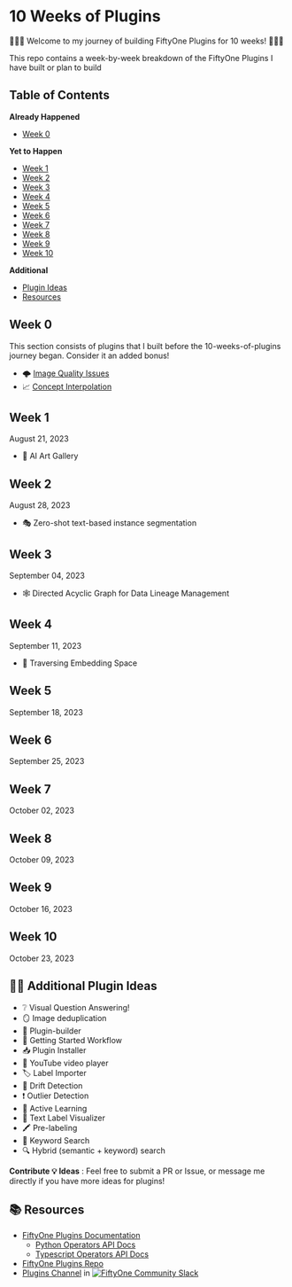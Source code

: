 # 10 Weeks of Plugins

🚀🚀🚀 Welcome to my journey of building FiftyOne Plugins for 10 weeks! 🚀🚀🚀

This repo contains a week-by-week breakdown of the FiftyOne Plugins I have built or plan to build

## Table of Contents

**Already Happened**
- [Week 0](#week-0)


**Yet to Happen**
- [Week 1](#week-1)
- [Week 2](#week-2)
- [Week 3](#week-3)
- [Week 4](#week-4)
- [Week 5](#week-5)
- [Week 6](#week-6)
- [Week 7](#week-7)
- [Week 8](#week-8)
- [Week 9](#week-9)
- [Week 10](#week-10)

**Additional**
- [Plugin Ideas](#-plugin-ideas)
- [Resources](#-resources)

## Week 0

This section consists of plugins that I built before the 10-weeks-of-plugins journey began. Consider it an added bonus!

- 🌩️ [Image Quality Issues](https://github.com/jacobmarks/image-quality-issues/tree/main)
- 📈 [Concept Interpolation](https://github.com/jacobmarks/concept-interpolation)

## Week 1
August 21, 2023

- 🎨 AI Art Gallery

## Week 2
August 28, 2023

- 🎭 Zero-shot text-based instance segmentation

## Week 3
September 04, 2023

- 🕸️ Directed Acyclic Graph for Data Lineage Management

## Week 4
September 11, 2023

-  🌌 Traversing Embedding Space

## Week 5
September 18, 2023

## Week 6
September 25, 2023

## Week 7
October 02, 2023

## Week 8
October 09, 2023

## Week 9
October 16, 2023

## Week 10
October 23, 2023

## 🔌💡 Additional Plugin Ideas

- ❔ Visual Question Answering!
- 🪞 Image deduplication
- 🔧 Plugin-builder
- 🚀 Getting Started Workflow
- 📥 Plugin Installer
- 🎥 YouTube video player
- 🏷️ Label Importer
- 🌊 Drift Detection
- ❗ Outlier Detection
- 🏃 Active Learning
- 📝 Text Label Visualizer
- 🖍️ Pre-labeling
- 🔑 Keyword Search
- 🔍 Hybrid (semantic + keyword) search


**Contribute 💡 Ideas** : Feel free to submit a PR or Issue, or message me directly if you have more ideas for plugins!

## 📚 Resources

- [FiftyOne Plugins Documentation](https://docs.voxel51.com/plugins/index.html)
  - [Python Operators API Docs](https://docs.voxel51.com/api/fiftyone.operators.types.html#module-fiftyone.operators.types)
  - [Typescript Operators API Docs](https://docs.voxel51.com/plugins/api/fiftyone.operators.html#fiftyone.operators)
- [FiftyOne Plugins Repo](https://github.com/voxel51/fiftyone-plugins)
- [Plugins Channel](https://fiftyone-users.slack.com/archives/plugins) in [![FiftyOne Community Slack](https://img.shields.io/badge/FiftyOne%20Community%20Slack-4A154B?logo=slack&logoColor=white)](https://slack.voxel51.com)
